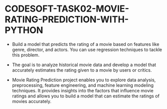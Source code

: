 # CODESOFT-TASK02-MOVIE-RATING-PREDICTION-WITH-PYTHON

* Build a model that predicts the rating of a movie based on
features like genre, director, and actors. You can use regression
techniques to tackle this problem.

* The goal is to analyze historical movie data and develop a model
that accurately estimates the rating given to a movie by users or
critics.

* Movie Rating Prediction project enables you to explore data
analysis, preprocessing, feature engineering, and machine
learning modeling techniques. It provides insights into the factors
that influence movie ratings and allows you to build a model that
can estimate the ratings of movies accurately.
